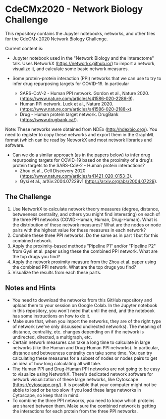 # CdeCMx2020 - Network Biology Challenge

This repository contains the Jupyter notebooks, networks, and other files for the CdeCMx 2020 Network Biology Challenge.

Current content is:

- Jupyter notebook used in the "Network Biology and the Interactome" talk. Uses NetworkX (https://networkx.github.io/) to import a network, visualize it, and calculate some basic network measures.

- Some protein-protein interaction (PPI) networks that we can use to try to infer drug repurposing targets for COVID-19. In particular  
  * SARS-CoV-2 - Human PPI network. Gordon et al., Nature 2020. (https://www.nature.com/articles/s41586-020-2286-9).
  * Human PPI network. Luck et al., Nature 2020. (https://www.nature.com/articles/s41586-020-2188-x).
  * Drug - Human protein target network. DrugBank (https://www.drugbank.ca/).

Note: These networks were obtained from NDEx (http://ndexbio.org/). You need to register to copy these networks and export them in the GraphML format (which can be read by NetworkX and most network libraries and software.
  
- Can we do a similar approach (as in the papers below) to infer drug repurposing targets for COVID-19 based on the proximity of a drug's protein targets to the SARS-CoV-2 - Human protein interactions?
  * Zhou et al., Cell Discovery 2020 (https://www.nature.com/articles/s41421-020-0153-3).
  * Gysi et al., arXiv:2004.07229v1 (https://arxiv.org/abs/2004.07229).
  

## The Challenge
  
1. Use NetworkX to calculate network theory measures (degree, distance, betweeness centrality, and others you might find interesting) on each of the three PPI networks (COVID-Human, Human, Drug-Human). What is the distribution of these network measures? What are the nodes or node pairs with the highest value for these measures in each network?
2. Combine these three PPI networks. Do the same as in part 1 but for this combined network.
3. Apply the proximity-based methods "Pipeline P1" and/or "Pipeline P2" from Gysi et al. paper using these the combined PPI network. What are the top drugs you find?
4. Apply the network proximity measure from the Zhou et al. paper using the combined PPI network. What are the top drugs you find?
5. Visualize the results from each these parts.

## Notes and Hints

- You need to download the networks from this GitHub repository and upload them to your session on Google Colab. In the Jupyter notebook in this repository, you won't need that until the end, and the notebook has some instructions on how to do it.
- Make sure that, when you import the networks, they are of the right type of network (we've only discussed undirected networks). The meaning of distance, centrality, etc. changes depending on if the network is undirected, directed, a multigraph, etc.
- Certain network measures can take a long time to calculate in large networks (like the Human and Drug-Human PPI networks). In particular, distance and betweeness centrality can take some time. You can try calculating these measures for a subset of nodes or nodes pairs to get an idea of how long calculating all will take.
- The Human PPI and Drug-Human PPI networks are not going to be easy to visualize using NetworkX. There's dedicated network software for network visualization of these large networks, like Cytoscape (https://cytoscape.org/). It is possible that your computer might not be abble to load or be too slow if you load these large networks in Cytoscape, so keep that in mind.
- To combine the three PPI networks, you need to know which proteins are shared between them. Make sure the combined network is getting the interactions for each protein from the three PPI networks. 

